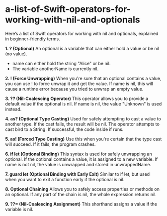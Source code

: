 # a-list-of-Swift-operators-for-working-with-nil-and-optionals
Here’s a list of Swift operators for working with nil and optionals, explained in beginner-friendly terms.

**1. ? (Optional)**
An optional is a variable that can either hold a value or be nil (no value).
- name can either hold the string "Alice" or be nil.
- The variable anotherName is currently nil.

**2. ! (Force Unwrapping)**
When you're sure that an optional contains a value, you can use ! to force unwrap it and get the value.
If name is nil, this will cause a runtime error because you tried to unwrap an empty value.

**3. ?? (Nil-Coalescing Operator)**
This operator allows you to provide a default value if the optional is nil.
If name is nil, the value "Unknown" is used instead.

**4. as? (Optional Type Casting)**
Used for safely attempting to cast a value to another type. If the cast fails, the result will be nil.
The operator attempts to cast bird to a String. If successful, the code inside if runs.

**5. as! (Forced Type Casting)**
Use this when you're certain that the type cast will succeed. If it fails, the program crashes.

**6. if let (Optional Binding)**
This syntax is used for safely unwrapping an optional. If the optional contains a value, it is assigned to a new variable.
If name is not nil, the value is unwrapped and stored in unwrappedName.

**7. guard let (Optional Binding with Early Exit)**
Similar to if let, but used when you want to exit a function early if the optional is nil.

**8. Optional Chaining**
Allows you to safely access properties or methods on an optional. If any part of the chain is nil, the whole expression returns nil.

**9. ??= (Nil-Coalescing Assignment)**
This shorthand assigns a value if the variable is nil.
